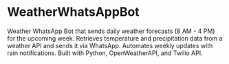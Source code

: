 # WeatherWhatsAppBot
Weather WhatsApp Bot that sends daily weather forecasts (8 AM - 4 PM) for the upcoming week. Retrieves temperature and precipitation data from a weather API and sends it via WhatsApp. Automates weekly updates with rain notifications. Built with Python, OpenWeatherAPI, and Twilio API.
